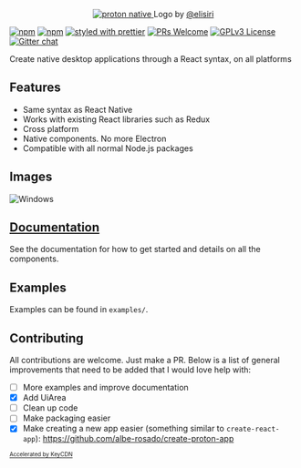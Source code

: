 <p align="center">
  <a href="https://proton-native.js.org">
    <img alt="proton native" src="http://protonnative-af51.kxcdn.com/images/logo_black.svg?">
  </a>
  Logo by <a href="https://twitter.com/elisiri_">@elisiri</a>
</p>

[![npm](https://img.shields.io/npm/v/proton-native.svg)](https://www.npmjs.com/package/proton-native)
[![npm](https://img.shields.io/npm/dm/proton-native.svg)](https://www.npmjs.com/package/proton-native)
[![styled with prettier](https://img.shields.io/badge/styled_with-prettier-ff69b4.svg)](https://github.com/prettier/prettier)
[![PRs Welcome](https://img.shields.io/badge/PRs-welcome-brightgreen.svg)](http://makeapullrequest.com)
[![GPLv3 License](https://img.shields.io/github/license/kusti8/proton-native.svg)](https://github.com/kusti8/proton-native/blob/master/LICENSE)
[![Gitter chat](https://badges.gitter.im/gitterHQ/gitter.png)](https://gitter.im/Proton-Native)

Create native desktop applications through a React syntax, on all platforms

## Features

* Same syntax as React Native
* Works with existing React libraries such as Redux
* Cross platform
* Native components. No more Electron
* Compatible with all normal Node.js packages

## Images

![Windows](http://protonnative-af51.kxcdn.com/images/windows_example.png)

## [Documentation](https://proton-native.js.org)

See the documentation for how to get started and details on all the components.

## Examples

Examples can be found in `examples/`.

## Contributing

All contributions are welcome. Just make a PR. Below is a list of general improvements that need to be added that I would love help with:

* [ ] More examples and improve documentation
* [x] Add UiArea
* [ ] Clean up code
* [ ] Make packaging easier
* [x] Make creating a new app easier (something similar to `create-react-app`): https://github.com/albe-rosado/create-proton-app

<a href="https://www.keycdn.com/"><sub><sup>Accelerated by KeyCDN</sup></sub></a>
